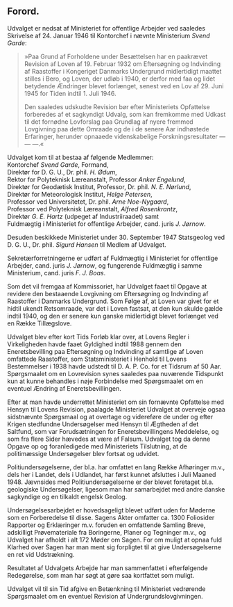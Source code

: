 ## Forord.

Udvalget er nedsat af Ministeriet for offentlige Arbejder ved saaledes Skrivelse af 24. Januar 1946 til Kontorchef i nævnte Ministerium *Svend Garde*:

> »Paa Grund af Forholdene under Besættelsen har en paakrævet Revision af Loven af 19. Februar 1932 om Eftersøgning og Indvinding af Raastoffer i Kongeriget Danmarks Undergrund midlertidigt maattet stilles i Bero, og Loven, der udløb i 1940, er derfor med faa og lidet betydende Ændringer blevet forlænget, senest ved en Lov af 29. Juni 1945 for Tiden indtil 1. Juli 1946.  
> 
> Den saaledes udskudte Revision bør efter Ministeriets Opfattelse forberedes af et sagkyndigt Udvalg, som kan fremkomme med Udkast til det fornødne Lovforslag paa Grundlag af nyere fremmed Lovgivning paa dette Omraade og de i de senere Aar indhøstede Erfaringer, herunder opnaaede videnskabelige Forskningsresultater — — —.«

Udvalget kom til at bestaa af følgende Medlemmer:  
Kontorchef *Svend Garde*, Formand,  
Direktør for D. G. U., Dr. phil. *H. Ødum*,  
Rektor for Polyteknisk Læreanstalt, Professor *Anker Engelund*,  
Direktør for Geodætisk Institut, Professor, Dr. phil. *N. E. Nørlund*,  
Direktør for Meteorologisk Institut, *Helge Petersen*,  
Professor ved Universitetet, Dr. phil. *Arne Noe-Nygaard*,  
Professor ved Polyteknisk Læreanstalt, *Alfred Rosenkrantz*,  
Direktør *G. E. Hartz* (udpeget af Industriiraadet) samt  
Fuldmægtig i Ministeriet for offentlige Arbejder, cand. juris *J. Jørnow*.

Desuden beskikkede Ministeriet under 30. September 1947 Statsgeolog ved D. G. U., Dr. phil. *Sigurd Hansen* til Medlem af Udvalget.

Sekretærforretningerne er udført af Fuldmægtig i Ministeriet for offentlige Arbejder, cand. juris *J. Jørnow*, og fungerende Fuldmægtig i samme Ministerium, cand. juris *F. J. Boas*.

Som det vil fremgaa af Kommissoriet, har Udvalget faaet til Opgave at revidere den bestaaende Lovgivning om Eftersøgning og Indvinding af Raastoffer i Danmarks Undergrund. Som Følge af, at Loven var givet for et hidtil ukendt Retsomraade, var det i Loven fastsat, at den kun skulde gælde indtil 1940, og den er senere kun ganske midlertidigt blevet forlænget ved en Række Tillægslove.

Udvalget blev efter kort Tids Forløb klar over, at Lovens Regler i Virkeligheden havde faaet Gyldighed indtil 1988 gennem den Eneretsbevilling paa Eftersøgning og Indvinding af samtlige af Loven omfattede Raastoffer, som Statsministeriet i Henhold til Lovens Bestemmelser i 1938 havde udstedt til D. A. P. Co. for et Tidsrum af 50 Aar. Spørgsmaalet om en Lovrevision synes saaledes paa nuværende Tidspunkt kun at kunne behandles i nøje Forbindelse med Spørgsmaalet om en eventuel Ændring af Eneretsbevillingen.

Efter at man havde underrettet Ministeriet om sin fornævnte Opfattelse med Hensyn til Lovens Revision, paalagde Ministeriet Udvalget at overveje ogsaa sidstnævnte Spørgsmaal og at overtage og videreføre de under og efter Krigen stedfundne Undersøgelser med Hensyn til Ægtheden af det Saltfund, som var Forudsætningen for Eneretsbevillingens Meddelelse, og som fra flere Sider hævedes at være af Falsum. Udvalget tog da denne Opgave op og foranledigede med Ministeriets Tilslutning, at de politimæssige Undersøgelser blev fortsat og udvidet.

Politiundersøgelserne, der bl.a. har omfattet en lang Række Afhøringer m.v., dels her i Landet, dels i Udlandet, har først kunnet afsluttes i Juli Maaned 1948. Jævn­sides med Politiundersøgelserne er der blevet foretaget bl.a. geologiske Undersøgelser, ligesom man har samarbejdet med andre danske sagkyndige og en tilkaldt engelsk Geolog.

Undersøgelsesarbejdet er hovedsageligt blevet udført uden for Møderne som en Forberedelse til disse. Sagens Akter omfatter ca. 1300 Foliosider Rapporter og Erklæringer m.v. foruden en omfattende Samling Breve, adskilligt Prøvemateriale fra Boringerne, Planer og Tegninger m.v., og Udvalget har afholdt i alt 172 Møder om Sagen. For om muligt at opnaa fuld Klarhed over Sagen har man ment sig forpligtet til at give Undersøgelserne en ret vid Udstrækning.

Resultatet af Udvalgets Arbejde har man sammenfattet i efterfølgende Redegørelse, som man har søgt at gøre saa kortfattet som muligt.

Udvalget vil til sin Tid afgive en Betænkning til Ministeriet vedrørende Spørgsmaalet om en eventuel Revision af Undergrundslovgivningen.